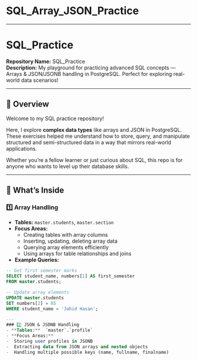 # SQL_Array_JSON_Practice

---
# SQL_Practice
**Repository Name:** SQL_Practice  
**Description:** My playground for practicing advanced SQL concepts — Arrays & JSON/JSONB handling in PostgreSQL. Perfect for exploring real-world data scenarios!  

---

## 🚀 Overview
Welcome to my SQL practice repository!  

Here, I explore **complex data types** like arrays and JSON in PostgreSQL. These exercises helped me understand how to store, query, and manipulate structured and semi-structured data in a way that mirrors real-world applications.  

Whether you’re a fellow learner or just curious about SQL, this repo is for anyone who wants to level up their database skills.  

---

## 📂 What’s Inside

### 1️⃣ Array Handling
- **Tables:** `master.students`, `master.section`
- **Focus Areas:**
  - Creating tables with array columns
  - Inserting, updating, deleting array data
  - Querying array elements efficiently
  - Using arrays for table relationships and joins
- **Example Queries:**
```sql
-- Get first semester marks
SELECT student_name, numbers[1] AS first_semester
FROM master.students;

-- Update array elements
UPDATE master.students
SET numbers[2] = 85
WHERE student_name = 'Jahid Hasan';

---
### 3️⃣ JSON & JSONB Handling
- **Tables:**  `master`.`profile`
- **Focus Areas:**
-  Storing user profiles in JSONB
-  Extracting data from JSON arrays and nested objects
-  Handling multiple possible keys (name, fullname, finalname)





